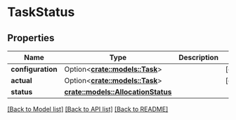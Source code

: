 # TaskStatus

## Properties

Name | Type | Description | Notes
------------ | ------------- | ------------- | -------------
**configuration** | Option<[**crate::models::Task**](Task.md)> |  | [optional]
**actual** | Option<[**crate::models::Task**](Task.md)> |  | [optional]
**status** | [**crate::models::AllocationStatus**](AllocationStatus.md) |  | 

[[Back to Model list]](../README.md#documentation-for-models) [[Back to API list]](../README.md#documentation-for-api-endpoints) [[Back to README]](../README.md)


